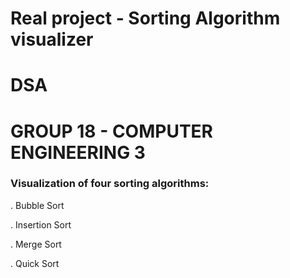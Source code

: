 # Real project - Sorting Algorithm visualizer
# DSA
# GROUP 18 - COMPUTER ENGINEERING 3

### Visualization of four sorting algorithms:

. Bubble Sort

. Insertion Sort

. Merge Sort

. Quick Sort
